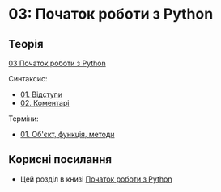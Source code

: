 # 03: Початок роботи з Python

## Теорія

[03 Початок роботи з Python](https://youtube.com/playlist?list=PLlwMBlO5_y3QUdzzD9s2dZzS40JIlrnmP)

Синтаксис:

* [01. Відступи](https://youtu.be/fJOyedQ82Jo)
* [02. Коментарі](https://youtu.be/lmOIzV88IMA)


Терміни:

* [01. Об'єкт, функція, методи](https://youtu.be/xdCPmP7gxs0)


## Корисні посилання

* Цей розділ в книзі [Початок роботи з Python](/book/03-python-intro)

